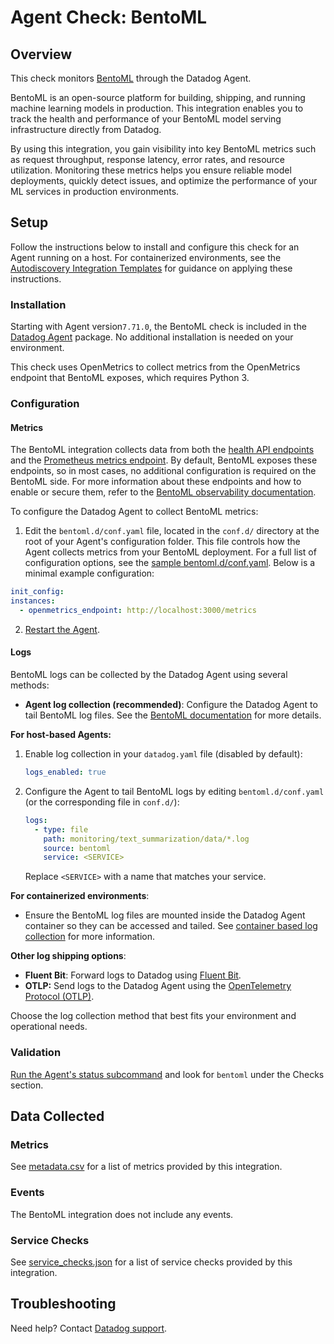 # Agent Check: BentoML

## Overview

This check monitors [BentoML][1] through the Datadog Agent.

BentoML is an open-source platform for building, shipping, and running machine learning models in production. This integration enables you to track the health and performance of your BentoML model serving infrastructure directly from Datadog.

By using this integration, you gain visibility into key BentoML metrics such as request throughput, response latency, error rates, and resource utilization. Monitoring these metrics helps you ensure reliable model deployments, quickly detect issues, and optimize the performance of your ML services in production environments.

## Setup

Follow the instructions below to install and configure this check for an Agent running on a host. For containerized environments, see the [Autodiscovery Integration Templates][3] for guidance on applying these instructions.

### Installation

Starting with Agent version`7.71.0`, the BentoML check is included in the [Datadog Agent][2] package. No additional installation is needed on your environment. 

This check uses OpenMetrics to collect metrics from the OpenMetrics endpoint that BentoML exposes, which requires Python 3.

### Configuration

#### Metrics

The BentoML integration collects data from both the [health API endpoints][11] and the [Prometheus metrics endpoint][10]. By default, BentoML exposes these endpoints, so in most cases, no additional configuration is required on the BentoML side. For more information about these endpoints and how to enable or secure them, refer to the [BentoML observability documentation][11].

To configure the Datadog Agent to collect BentoML metrics:

1. Edit the `bentoml.d/conf.yaml` file, located in the `conf.d/` directory at the root of your Agent's configuration folder. This file controls how the Agent collects metrics from your BentoML deployment. For a full list of configuration options, see the [sample bentoml.d/conf.yaml][4]. Below is a minimal example configuration:

```yaml
init_config:
instances:
  - openmetrics_endpoint: http://localhost:3000/metrics
```

2. [Restart the Agent][5].

#### Logs

BentoML logs can be collected by the Datadog Agent using several methods:

- **Agent log collection (recommended)**: Configure the Datadog Agent to tail BentoML log files. See the [BentoML documentation][12] for more details.

**For host-based Agents:**

1. Enable log collection in your `datadog.yaml` file (disabled by default):

    ```yaml
    logs_enabled: true
    ```

2. Configure the Agent to tail BentoML logs by editing `bentoml.d/conf.yaml` (or the corresponding file in `conf.d/`):

    ```yaml
    logs:
      - type: file
        path: monitoring/text_summarization/data/*.log
        source: bentoml
        service: <SERVICE>
    ```

   Replace `<SERVICE>` with a name that matches your service.

**For containerized environments**:

- Ensure the BentoML log files are mounted inside the Datadog Agent container so they can be accessed and tailed. See [container based log collection][14] for more information.

**Other log shipping options**:

- **Fluent Bit**: Forward logs to Datadog using [Fluent Bit][13].
- **OTLP:** Send logs to the Datadog Agent using the [OpenTelemetry Protocol (OTLP)][14].

Choose the log collection method that best fits your environment and operational needs.

### Validation

[Run the Agent's status subcommand][6] and look for `bentoml` under the Checks section.

## Data Collected

### Metrics

See [metadata.csv][7] for a list of metrics provided by this integration.

### Events

The BentoML integration does not include any events.

### Service Checks

See [service_checks.json][8] for a list of service checks provided by this integration.

## Troubleshooting

Need help? Contact [Datadog support][9].


[1]: https://docs.bentoml.com/en/latest/index.html
[2]: https://app.datadoghq.com/account/settings/agent/latest
[3]: https://docs.datadoghq.com/containers/kubernetes/integrations/
[4]: https://github.com/DataDog/integrations-core/blob/master/bentoml/datadog_checks/bentoml/data/conf.yaml.example
[5]: https://docs.datadoghq.com/agent/configuration/agent-commands/#start-stop-and-restart-the-agent
[6]: https://docs.datadoghq.com/agent/configuration/agent-commands/#agent-status-and-information
[7]: https://github.com/DataDog/integrations-core/blob/master/bentoml/metadata.csv
[8]: https://github.com/DataDog/integrations-core/blob/master/bentoml/assets/service_checks.json
[9]: https://docs.datadoghq.com/help/
[10]: https://docs.bentoml.com/en/latest/build-with-bentoml/observability/metrics.html
[11]: https://docs.bentoml.com/en/latest/build-with-bentoml/observability/monitoring-and-data-collection.html#monitoring
[12]: https://docs.bentoml.com/en/latest/build-with-bentoml/observability/monitoring-and-data-collection.html#view-request-and-schema-logs
[13]: https://docs.fluentbit.io/manual/data-pipeline/outputs/datadog
[14]: https://docs.datadoghq.com/opentelemetry/setup/otlp_ingest_in_the_agent/?tab=docker#enabling-otlp-ingestion-on-the-datadog-agent
